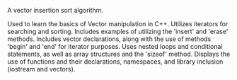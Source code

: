 A vector insertion sort algorithm.

Used to learn the basics of Vector manipulation in C++. Utilizes iterators for searching and sorting.
Includes examples of utilizing the 'insert' and 'erase' methods.
Includes vector declarations, along with the use of methods 'begin' and 'end' for iterator purposes.
Uses nested loops and conditional statements, as well as array structures and the 'sizeof' method.
Displays the use of functions and their declarations, namespaces, and library inclusion (iostream and vectors).
